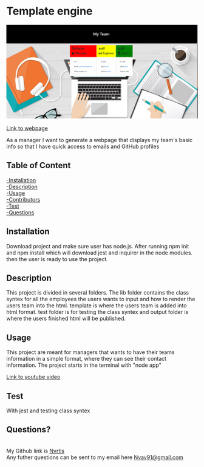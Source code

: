 # Template engine  
  
  
  
  
  
  
  


  ![Main page](./assets/img/template.png)


  [Link to webpage](https://github.com/Nvrtis/template-engine)
  
  As a manager I want to generate a webpage that displays my team's basic info so that I have quick access to emails and GitHub profiles  
    
  ## Table of Content
  [-Installation](#Installation)  
  [-Description](#Description)    
  [-Usage](#Usage)  
  [-Contributors](#Contributors)  
  [-Test](#Test)  
  [-Questions](#Questions)  
  
  
  ## Installation  
  Download project and make sure user has node.js. After running npm init and npm install which will download jest and inquirer in the node modules. then the user is ready to use the project.

  ## Description  
  This project is divided in several folders. The lib folder contains the class syntex for all the employees the users wants to input and how to render the users team into the html. template is where the users team is added into html format. test folder is for testing the class syntex and output folder is where the users finished html will be published.

  ## Usage  
  This project are meant for managers that wants to have their teams information in a simple format, where they can see their contact information. The project starts in the terminal with "node app"
  
  [Link to youtube video ](https://youtu.be/zLUmR0GsZrI)
  
  ## Test  
  With jest and testing class syntex
  
  ## Questions?  
  
  <br/> My Github link is [Nvrtis](https://github.com/Nvrtis)
  <br/> Any futher questions can be sent to my email here  <Nvav91@gmail.com>